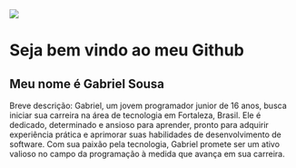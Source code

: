 
<!--
**Gabriels-ss/Gabriels-ss** is a ✨ _special_ ✨ repository because its `README.md` (this file) appears on your GitHub profile.

Here are some ideas to get you started:

- 🔭 I’m currently working on ...
- 🌱 I’m currently learning ...
- 👯 I’m looking to collaborate on ...
- 🤔 I’m looking for help with ...
- 💬 Ask me about ...
- 📫 How to reach me: ...
- 😄 Pronouns: ...
- ⚡ Fun fact: ...
-->
<div>
  <img src="https://media.giphy.com/media/W63rxIYh8YvGNbkxzm/giphy.gif">
</div>

<h1>Seja bem vindo ao meu Github</h1>

<h2> Meu nome é Gabriel Sousa </h2>

<p  >
  Breve descrição:
  Gabriel, um jovem programador junior de 16 anos, busca iniciar sua carreira na área de tecnologia em Fortaleza, Brasil. Ele é dedicado, determinado e ansioso para aprender, pronto para adquirir experiência prática e aprimorar suas habilidades de desenvolvimento de software. Com sua paixão pela tecnologia, Gabriel promete ser um ativo valioso no campo da programação à medida que avança em sua carreira.
</p>







